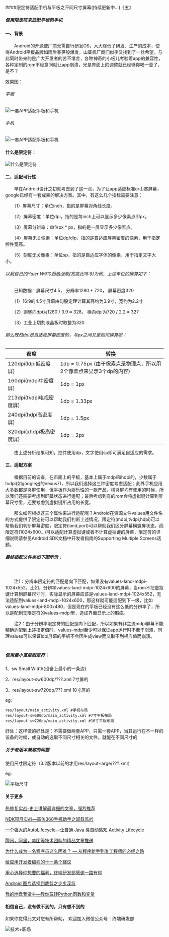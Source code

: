 
####限定符适配手机与平板之不同尺寸屏幕(持续更新中...)《五》
##### 使用限定符来适配平板和手机


#### 一、背景

　　Android的开源使厂商无需自行研发OS，大大降低了研发、生产的成本，使得Android平板品牌如雨后春笋般爆发，山寨机厂商们似乎又找到了一丝希望。与此同时带来的是广大开发者的苦不堪言，各种神奇的小板儿考验着app的兼容性，各种定制的rom不经意间就让app崩溃，光是界面上的调整就已经够你喝一壶了，是不？




效果图：

###### 平板
![一套APP适配平板和手机](http://upload-images.jianshu.io/upload_images/4614633-f6decfc5978cde5a.gif?imageMogr2/auto-orient/strip%7CimageView2/2/w/1240)



###### 手机

![一套APP适配平板和手机](http://upload-images.jianshu.io/upload_images/4614633-2f789151d9743ea6.gif?imageMogr2/auto-orient/strip%7CimageView2/2/w/1240)

#### 什么是限定符：

![什么是限定符](http://upload-images.jianshu.io/upload_images/4614633-2077d329f77c5bdc.png?imageMogr2/auto-orient/strip%7CimageView2/2/w/1240)

#### 二、适配可行性

　　早在Android设计之初就考虑到了这一点，为了让app适应标准or山寨屏幕，google已经有一套成熟的解决方案。其中，有这么几个指标需要注意：

　　（1）屏幕尺寸：单位inch，指的是屏幕对角线长度。

　　（2）屏幕密度：单位dpi，指的是每inch上可以显示多少像素点即px。

　　（3）屏幕分辨率：单位px * px，指的是一屏显示多少像素点。

　　（4）屏幕无关像素：单位dp/dip，指的是自适应屏幕密度的像素，用于指定控件宽高。

　　（5）刻度无关像素：单位sp，指的是自适应字体的像素，用于指定文字大小。

###### 以我自己的Haier W910超级战舰(宽高比16:9)为例，上述单位的换算如下：

　　已知数据：屏幕尺寸4.5， 分辨率1280 * 720， 屏幕密度320

　　（1）16:9的4.5寸屏幕由勾股定理计算其高约为3.9寸，宽约为2.2寸

　　（2）则竖向dpi为1280 / 3.9 ≈ 328， 横向dpi为720 / 2.2 ≈ 327

　　（3）工业上切割液晶板时取整为320

######  那么既然dpi是自适应屏幕密度的，与px之间又是如何换算呢：
密度|转换
---|---
120dpi(ldpi低密度屏)　　 |      1dp = 0.75px        (由于像素点是物理点，所以用2个像素点来显示3个dp的内容)
160dpi(mdpi中密度屏)| 1dp = 1px
213dpi(tvdpi电视密度屏) | 1dp = 1.33px
240dpi(hdpi高密度屏) | 1dp = 1.5px
320dpi(xhdpi极高密度屏) | 1dp = 2px

　　由上述分析结果可知，控件使用dp，文字使用sp即可满足自适应的需求。

#### 三、适配方案

　　根据目前的调查，在市面上的平板，基本上属于mdpi和hdpi的，少数属于tvdpi(如google出的nexus7)，所以我们选择这三种密度考虑适配；此外手机应用大多数都是竖屏使用，但平板作为娱乐性的一款产品，横竖屏均有使用的时候，所以我们还需要考虑到屏幕状态进行适配；最后考虑到有的rom会将虚拟键计算到屏幕尺寸里，还要考虑到虚拟键所占用的长宽。

　　那么如何根据这三个属性来进行适配呢？Android在资源文件values用文件名的方式提供了限定符可以帮助我们判断上述情况，限定符(mdpi,tvdpi,hdpi)可以帮助我们判断屏幕密度，限定符(land,port)可以帮助我们区分屏幕横竖屏状态，而限定符(1024x600...)可以适配计算虚拟键或者不计算虚拟键的屏幕，限定符的详细说明请参见Android SDK文档中开发者指南的Supporting Multiple Screens话题。

##### 最终适配文件夹如下图所示：

　　

　　注1：分辨率限定符的匹配是向下匹配，如果没有values-land-mdpi-1024x552，比如，分辨率values-land-mdpi-1024x600的屏幕，当rom不把虚拟键计算到屏幕尺寸时，实际显示的屏幕应该是values-land-mdpi-1024x552，无法适配到values-land-mdpi-1024x600，那这样就可能适配到下一级，比如values-land-mdpi-800x480，但是现在的平板已经没有这么低的分辨率了，所以是配到无限定符的values-mdpi里，造成界面显示上的瑕疵。

　　注2：由于分辨率限定符的匹配是向下匹配，所以如果有非主流mdpi屏幕不能精确适配到上述指定值时，values-mdpi至少可以保证app运行时不至于崩溃，同理values可以保证ldpi屏幕的平板不会因生成view而又取不到相应值而崩溃。
　　
　　
　　
##### 使用最小宽度限定符：

1、sw Small Width(设备上最小的一条边)

2、res/layout-sw600dp/???.xml 7寸屏的

3、res/layout-sw720dp/???.xml 10寸屏的

eg:

```
res/layout/main_activity.xml #手机布局
res/layout-sw600dp/main_activity.xml #7寸平板布局
res/layout-sw720dp/main_activity.xml #10寸平板布局
```

好处：这样做的好处是：不需要做两套APP，只需一套APP，当其运行在不一样的设备的时候，或自动的选取不同尺寸相关的文件。就能在不同尺寸的

##### 关于老版本兼容的问题

使用尺寸限定符（3.2版本以前的才用res/layout-large/???.xml）

eg:

![平板尺寸](http://upload-images.jianshu.io/upload_images/4614633-e2894514a1ada099.png?imageMogr2/auto-orient/strip%7CimageView2/2/w/1240)


#### 关于更多


[热修复实战-史上讲解最详细的文章，强烈推荐](http://mp.weixin.qq.com/s?__biz=MzI3OTU0MzI4MQ==&mid=100001255&idx=1&sn=6b1674c7578039b61b4c34825619c363&chksm=6b4769795c30e06fa1d02f89e7a3e230c2d9c5761b0256fd1ed33eee899803a95f574a144450#rd)

[NDK项目实战—高仿360手机助手之卸载监听](http://mp.weixin.qq.com/s?__biz=MzI3OTU0MzI4MQ==&mid=2247484610&idx=1&sn=d1b0805b95718cdd1dcb4b73d619d269&chksm=eb47685cdc30e14a6edb8a560f2b72bd66b566f2d23b120fa8b0d49607981687776c00cf3dd9&scene=21#wechat_redirect)

[一个强大的AutoLifecycle—让普通 Java 类自动感知 Activity Lifecycle](http://mp.weixin.qq.com/s?__biz=MzI3OTU0MzI4MQ==&mid=100001227&idx=1&sn=c3908e6cf25ab3e03f50e2cc7e73dd52&chksm=6b4769555c30e043d4da6697701a5a0f3c513f6a90a8f9dbb99f52a0ade5981f224b206f9c2b#rd)


[腾讯，阿里，美团等技术团队的精品文章推送](http://mp.weixin.qq.com/s?__biz=MzI3OTU0MzI4MQ==&mid=100001248&idx=1&sn=4a202b5529bb91da060117ab36cb3f5a&chksm=6b47697e5c30e06880782a1d11e37b318ba09a6ee566a10796eab8ff1f35d5487f4b95710cf5#rd)


[为什么成为一名程序员这么困难？ — 从程序新手到准工程师的必经之路](http://mp.weixin.qq.com/s?__biz=MzI3OTU0MzI4MQ==&mid=100001236&idx=1&sn=ad944cd0ea02755f692d6dc83d4932cc&chksm=6b47694a5c30e05c001b67b37937dd1b02e7a7aa841027041912f8d3943041981ce25be6b228#rd)

[给应用开发者编程的十一条个建议](http://mp.weixin.qq.com/s?__biz=MzI3OTU0MzI4MQ==&mid=100001232&idx=1&sn=56a863ab9d1bd3c2baadbc04727d9e4b&chksm=6b47694e5c30e058e98ddab65023432c120946d5d10ab42c5cad53f55db1bbb0f2bc042cf234#rd)


[用心选择你想要的福利，终端研发部感谢一路有你](http://mp.weixin.qq.com/s?__biz=MzI3OTU0MzI4MQ==&mid=100001226&idx=1&sn=e3106e9699c11cbe3f071699ee10b14e&chksm=6b4769545c30e04211a26993eb0326889447a31613fde0bfeeba374de5f981638a4946c11bda#rd)



[Android 图片选择到裁剪之步步深坑](http://mp.weixin.qq.com/s?__biz=MzI3OTU0MzI4MQ==&mid=2247484873&idx=1&sn=ff61bb74db725970d939a7b40ab0e06e&chksm=eb476957dc30e0417f04e9463949482d52ec30e181d38029f0dd18388b58448d067404678839&scene=21#wechat_redirect)

[我的地盘我做主—教你玩转Python函数和变量](http://mp.weixin.qq.com/s?__biz=MzI3OTU0MzI4MQ==&mid=100001216&idx=1&sn=f58aca5dc1fe615986ab88007fdd93e8&chksm=6b47695e5c30e048ef78ff9f2f71ad9c9c86c899db59bc7804d6aba6a2162a5ba1798671cc3e#rd)

#### 相信自己，没有做不到的，只有想不到的

如果你觉得此文对您有所帮助， 欢迎加入微信公众号：终端研发部

![技术+职场](http://upload-images.jianshu.io/upload_images/4614633-c7bfc4524230be96?imageMogr2/auto-orient/strip%7CimageView2/2/w/1240)